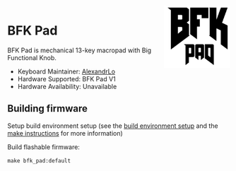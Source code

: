 <img src="images/logo.svg" width="150" alt="Logo" align="right" />

# BFK Pad

BFK Pad is mechanical 13-key macropad with Big Functional Knob.

- Keyboard Maintainer: [AlexandrLo](https://github.com/AlexandrLo)
- Hardware Supported: BFK Pad V1
- Hardware Availability: Unavailable

## Building firmware

Setup build environment setup (see the [build environment setup](https://docs.qmk.fm/#/getting_started_build_tools) and the [make instructions](https://docs.qmk.fm/#/getting_started_make_guide) for more information)

Build flashable firmware:

    make bfk_pad:default
